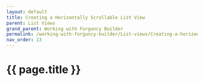 ```yaml
---
layout: default
title: Creating a Horizontally Scrollable List View
parent: List Views
grand_parent: Working with Forguncy Builder
permalink: /working-with-forguncy-builder/List-views/Creating-a-horizontally-scrollable-listview
nav_order: 13
---
```


# {{ page.title }}